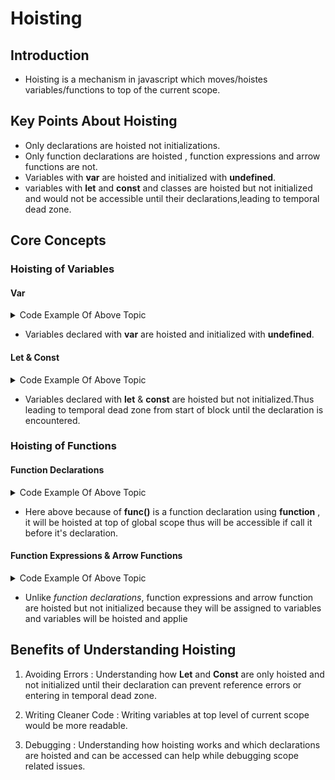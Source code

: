 # Hoisting

## Introduction

- Hoisting is a mechanism in javascript which moves/hoistes variables/functions to top of the current scope.

## Key Points About Hoisting

- Only declarations are hoisted not initializations.
- Only function declarations are hoisted , function expressions and arrow functions are not.
- Variables with **var** are hoisted and initialized with **undefined**.
- variables with **let** and **const** and classes are hoisted but not initialized and would not be accessible until their declarations,leading to temporal dead zone.

## Core Concepts

### Hoisting of Variables

#### Var

<details><summary>Code Example Of Above Topic</summary>

```Javascript
console.log(a); // Outputs undefined

var a = 10;

console.log(a); // Outputs 10
```

</details>

- Variables declared with **var** are hoisted and initialized with **undefined**.

#### Let & Const

<details><summary>Code Example Of Above Topic</summary>

```Javascript
console.log(a); // Outputs ReferenceError: Cannot access 'a' before initialization
console.log(b); // Outputs ReferenceError: Cannot access 'b' before initialization

let a = 10;
const b = 20;

console.log(a); // Outputs 10
console.log(b); // Outputs 20
```

</details>

- Variables declared with **let** & **const** are hoisted but not initialized.Thus leading to temporal dead zone from start of block until the declaration is encountered.

### Hoisting of Functions

#### Function Declarations

<details><summary>Code Example Of Above Topic</summary>

```Javascript
func(); // Outputs Hoisted

function func() {
    console.log(`Hoisted`);
}
```

</details>

- Here above because of **func()** is a function declaration using **function** , it will be hoisted at top of global scope thus will be accessible if call it before it's declaration.

#### Function Expressions & Arrow Functions

<details><summary>Code Example Of Above Topic</summary>

```Javascript

funcExp(); //Ouptputs  ReferenceError
funcArrow(); //Ouptputs ReferenceError

let funcExp = function () {
    console.log("function expression will be hoisted but not be accessed");
}
let funcArrow = () => {
    console.log("arrow function will be hoisted but not be accessed");
}
```

</details>

- Unlike <i>function declarations</i>, function expressions and arrow function are hoisted but not initialized because they will be assigned to variables and variables will be hoisted and applie

## Benefits of Understanding Hoisting

1. Avoiding Errors : Understanding how **Let** and **Const** are only hoisted and not initialized until their declaration can prevent reference errors or entering in temporal dead zone.

2. Writing Cleaner Code : Writing variables at top level of current scope would be more readable.

3. Debugging : Understanding how hoisting works and which declarations are hoisted and can be accessed can help while debugging scope related issues.
